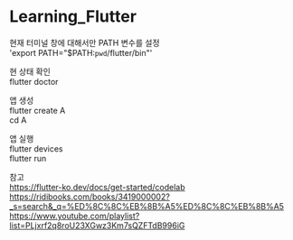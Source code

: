# Learning_Flutter

현재 터미널 창에 대해서만 PATH 변수를 설정 <br>
'export PATH="$PATH:`pwd`/flutter/bin"'

현 상태 확인 <br>
flutter doctor

앱 생성  <br>
flutter create A <br>
cd A

앱 실행 <br>
flutter devices <br>
flutter run <br>

참고 <br>
https://flutter-ko.dev/docs/get-started/codelab <br>
https://ridibooks.com/books/3419000002?_s=search&_q=%ED%8C%8C%EB%8B%A5%ED%8C%8C%EB%8B%A5 <br>
https://www.youtube.com/playlist?list=PLjxrf2q8roU23XGwz3Km7sQZFTdB996iG
